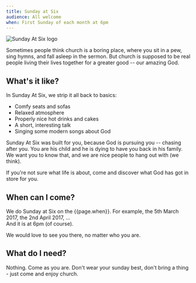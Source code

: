 ```yaml
---
title: Sunday at Six
audience: All welcome
when: First Sunday of each month at 6pm
---
```


<img class="fr-l w5-l" src="{{site.url}}/img/sunday-at-six.png" alt="Sunday At Six logo" />

Sometimes people think church is a boring place, where you sit in a pew, sing hymns, and fall asleep in the sermon. But church is supposed to be real people living their lives together for a greater good -- our amazing God.

## What's it like?

In Sunday At Six, we strip it all back to basics:

 * Comfy seats and sofas
 * Relaxed atmosphere
 * Properly nice hot drinks and cakes
 * A short, interesting talk
 * Singing some modern songs about God
 
Sunday At Six was built for you, because God is pursuing you -- chasing after you. You are his child and he is dying to have you back in his family. We want you to know that, and we are nice people to hang out with (we think).

If you're not sure what life is about, come and discover what God has got in store for you.

## When can I come?

We do Sunday at Six on the {{page.when}}. For example, the 5th March 2017, the 2nd April 2017, ...  
And it is at 6pm (of course).

We would love to see you there, no matter who you are.

## What do I need?

Nothing. Come as you are. Don't wear your sunday best, don't bring a thing - just come and enjoy church.